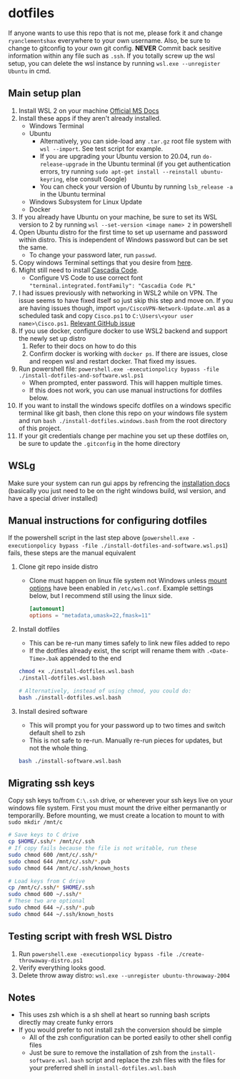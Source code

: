 # dotfiles

If anyone wants to use this repo that is not me, please fork it and change `ryanclementshax` everywhere to your own username. Also, be sure to change to gitconfig to your own git config. **NEVER** Commit back sesitive information within any file such as `.ssh`. If you totally screw up the wsl setup, you can delete the wsl instance by running `wsl.exe --unregister Ubuntu` in cmd.

## Main setup plan

1. Install WSL 2 on your machine [Official MS Docs](https://docs.microsoft.com/en-us/windows/wsl/install-win10)
2. Install these apps if they aren't already installed.
   - Windows Terminal
   - Ubuntu
     - Alternatively, you can side-load any `.tar.gz` root file system with `wsl --import`. See test script for example.
     - If you are upgrading your Ubuntu version to 20.04, run `do-release-upgrade` in the Ubuntu terminal (if you get authentication errors, try running `sudo apt-get install --reinstall ubuntu-keyring`, else consult Google)
     - You can check your version of Ubuntu by running `lsb_release -a` in the Ubuntu terminal
   - Windows Subsystem for Linux Update
   - Docker
3. If you already have Ubuntu on your machine, be sure to set its WSL version to 2 by running `wsl --set-version <image name> 2` in powershell
4. Open Ubuntu distro for the first time to set up username and password within distro. This is independent of Windows password but can be set the same.
   - To change your password later, run `passwd`.
5. Copy windows Terminal settings that you desire from [here](./windows-terminal/settings.json).
6. Might still need to install [Cascadia Code](https://docs.microsoft.com/en-us/windows/terminal/cascadia-code).
   - Configure VS Code to use correct font `"terminal.integrated.fontFamily": "Cascadia Code PL"`
7. I had issues previously with networking in WSL2 while on VPN. The issue seems to have fixed itself so just skip this step and move on.
   If you are having issues though, import `vpn/CiscoVPN-Network-Update.xml` as a scheduled task and copy `Cisco.ps1` to `C:\Users\<your user name>\Cisco.ps1`.
   [Relevant GitHub issue](https://github.com/microsoft/WSL/issues/4277#issuecomment-639460712)
8. If you use docker, configure docker to use WSL2 backend and support the newly set up distro
   1. Refer to their docs on how to do this
   2. Confirm docker is working with `docker ps`. If there are issues, close and reopen wsl and restart docker. That fixed my issues.
9. Run powershell file: `powershell.exe -executionpolicy bypass -file ./install-dotfiles-and-software.wsl.ps1`
   - When prompted, enter password. This will happen multiple times.
   - If this does not work, you can use manual instructions for dotfiles below.
10. If you want to install the windows specifc dotfiles on a windows specific terminal like git bash, then clone this repo on your windows file system and run `bash ./install-dotfiles.windows.bash` from the root directory of this project.
11. If your git credentials change per machine you set up these dotfiles on, be sure to update the `.gitconfig` in the home directory

## WSLg

Make sure your system can run gui apps by refrencing the [installation docs](https://docs.microsoft.com/en-us/windows/wsl/tutorials/gui-apps) (basically you just need to be on the right windows build, wsl version, and have a special driver installed)

## Manual instructions for configuring dotfiles

If the powershell script in the last step above (`powershell.exe -executionpolicy bypass -file ./install-dotfiles-and-software.wsl.ps1`) fails, these steps are the manual equivalent

1. Clone git repo inside distro

   - Clone must happen on linux file system not Windows unless [mount options](https://docs.microsoft.com/en-us/windows/wsl/wsl-config#mount-options)
     have been enabled in `/etc/wsl.conf`. Example settings below, but I recommend still using the linux side.

     ```conf
     [automount]
     options = "metadata,umask=22,fmask=11"
     ```

2. Install dotfiles

   - This can be re-run many times safely to link new files added to repo
   - If the dotfiles already exist, the script will rename them with `.<Date-Time>.bak` appended to the end

   ```bash
   chmod +x ./install-dotfiles.wsl.bash
   ./install-dotfiles.wsl.bash

   # Alternatively, instead of using chmod, you could do:
   bash ./install-dotfiles.wsl.bash
   ```

3. Install desired software

   - This will prompt you for your password up to two times and switch default shell to zsh
   - This is not safe to re-run. Manually re-run pieces for updates, but not the whole thing.

   ```bash
   bash ./install-software.wsl.bash
   ```

## Migrating ssh keys

Copy ssh keys to/from `C:\.ssh` drive, or wherever your ssh keys live on your windows file system. First you must mount the drive either permanantly or temporarilly.
Before mounting, we must create a location to mount to with `sudo mkdir /mnt/c`

```bash
# Save keys to C drive
cp $HOME/.ssh/* /mnt/c/.ssh
# If copy fails because the file is not writable, run these
sudo chmod 600 /mnt/c/.ssh/*
sudo chmod 644 /mnt/c/.ssh/*.pub
sudo chmod 644 /mnt/c/.ssh/known_hosts

# Load keys from C drive
cp /mnt/c/.ssh/* $HOME/.ssh
sudo chmod 600 ~/.ssh/*
# These two are optional
sudo chmod 644 ~/.ssh/*.pub
sudo chmod 644 ~/.ssh/known_hosts
```

## Testing script with fresh WSL Distro

1. Run `powershell.exe -executionpolicy bypass -file ./create-throwaway-distro.ps1`
2. Verify everything looks good.
3. Delete throw away distro: `wsl.exe --unregister ubuntu-throwaway-2004`

## Notes

- This uses zsh which is a sh shell at heart so running bash scripts directly may create funky errors
- If you would prefer to not install zsh the conversion should be simple
  - All of the zsh configuration can be ported easily to other shell config files
  - Just be sure to remove the installation of zsh from the `install-software.wsl.bash` script and replace the zsh files with the files for your preferred shell in `install-dotfiles.wsl.bash`
